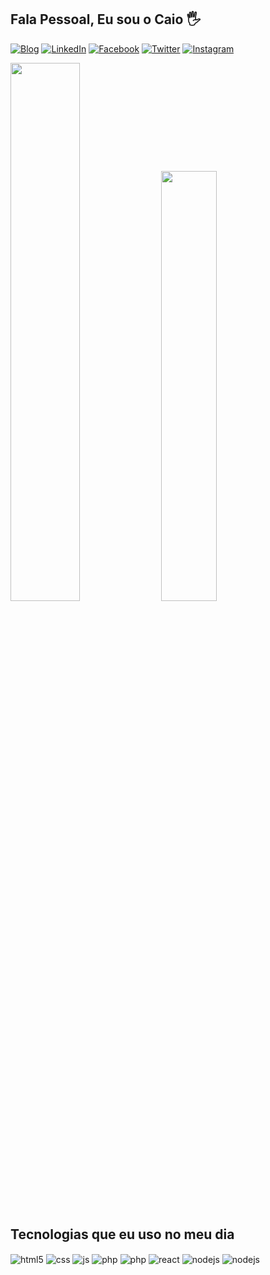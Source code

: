 ## Fala Pessoal, Eu sou o Caio  🖐️

[![Blog](https://img.shields.io/website?portifolio-caio-miguel.netlify.app&style=for-the-badge&url=https://portifolio-caio-miguel.netlify.app)](https://portifolio-caio-miguel.netlify.app)
[![LinkedIn](https://img.shields.io/badge/LinkedIn-0077B5?style=for-the-badge&logo=linkedin&logoColor=white)](https://www.linkedin.com/in/caio-miguel-406662197/)
[![Facebook](https://img.shields.io/badge/Facebook-1877F2?style=for-the-badge&logo=facebook&logoColor=white)](https://www.facebook.com/caio.miguel.1804)
[![Twitter](https://img.shields.io/badge/Twitter-1DA1F2?style=for-the-badge&logo=twitter&logoColor=white)](https://instagram.com/geralast)
[![Instagram](https://img.shields.io/badge/Instagram-E4405F?style=for-the-badge&logo=instagram&logoColor=white)](https://instagram.com/caiomiguel10)


<div style="display: inline_block">
  <img width="47%" src="https://github-readme-stats.vercel.app/api?username=vespidhook&show_icons=true&theme=algolia&line_height=27">
  <img width="42%" src="https://github-readme-stats.vercel.app/api/top-langs/?username=vespidhook&layout=compact&theme=algolia"/>
</div>

## Tecnologias que eu uso no meu dia

<div style="display: inline_block">
  <img align="center" alt="html5" src="https://img.shields.io/badge/HTML5-E34F26?style=for-the-badge&logo=html5&logoColor=white" />
  <img align="center" alt="css" src="https://img.shields.io/badge/CSS3-1572B6?style=for-the-badge&logo=css3&logoColor=white" />
  <img align="center" alt="js" src="https://img.shields.io/badge/JavaScript-F7DF1E?style=for-the-badge&logo=javascript&logoColor=black" />
  <img align="center" alt="php" src="https://img.shields.io/badge/PHP-777BB4?style=for-the-badge&logo=php&logoColor=white" />
   <img align="center" alt="php" src="https://img.shields.io/badge/laravel-%23FF2D20.svg?style=for-the-badge&logo=laravel&logoColor=white"                 />

  <img align="center" alt="react" src="https://img.shields.io/badge/React-20232A?style=for-the-badge&logo=react&logoColor=61DAFB" />
  <img align="center" alt="nodejs" src="https://img.shields.io/badge/Node.js-43853D?style=for-the-badge&logo=node.js&logoColor=white" />
  <img align="center" alt="nodejs" src= "https://img.shields.io/badge/react_native-%2320232a.svg?style=for-the-badge&logo=react&logoColor=%2361DAFB"           />
  
 
</div><br/>
